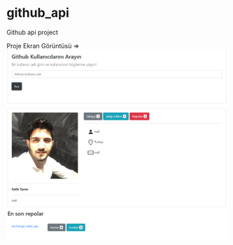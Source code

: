 # github_api
 Github api project

Proje Ekran Görüntüsü => <br>
![](https://github.com/fatihtarim1997/github_api/blob/main/screen.PNG)
